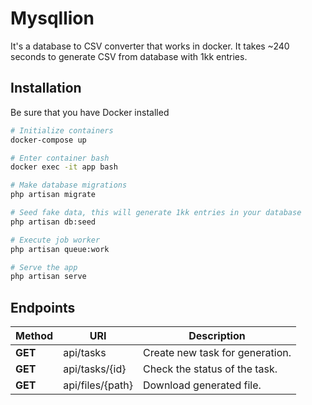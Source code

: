 # Mysqllion
It's a database to CSV converter that works in docker. It takes ~240 seconds to generate CSV from database with 1kk entries.
## Installation
Be sure that you have Docker installed
```bash
# Initialize containers
docker-compose up

# Enter container bash
docker exec -it app bash

# Make database migrations
php artisan migrate

# Seed fake data, this will generate 1kk entries in your database
php artisan db:seed

# Execute job worker
php artisan queue:work

# Serve the app
php artisan serve
```
## Endpoints
| Method | URI | Description |
|----------------|---------|----------------|
| **GET** | api/tasks | Create new task for generation. |
| **GET** | api/tasks/{id} | Check the status of the task. |
| **GET** | api/files/{path} | Download generated file. |

